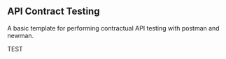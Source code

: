 ## API Contract Testing

A basic template for performing contractual API testing with postman and newman.

TEST